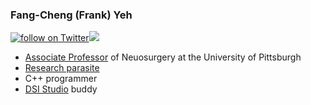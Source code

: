 ### Fang-Cheng (Frank) Yeh
<a href="https://twitter.com/intent/follow?screen_name=FangChengYeh"><img src="https://img.shields.io/twitter/follow/FangChengYeh?style=social&logo=twitter" alt="follow on Twitter"></a><a href="https://www.youtube.com/c/FrankYeh"><img src="https://img.shields.io/youtube/channel/subscribers/UCN6gohY_zeBpK6SwJ7hnz1Q?style=social"></a>

- [Associate Professor](https://www.neurosurgery.pitt.edu/people/fang-cheng-yeh) of Neuosurgery at the University of Pittsburgh
- [Research parasite](https://scholar.google.com/citations?user=QdfsoJ4AAAAJ&hl=en)
- C++ programmer
- [DSI Studio](http://dsi-studio.labsolver.org) buddy 

